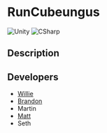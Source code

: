 # RunCubeungus

![Unity](https://img.shields.io/badge/Unity-2022-green)
![CSharp](https://img.shields.io/badge/C#-7-green)

## Description


## Developers

* [Willie](https://github.com/williewlchew)
* [Brandon](https://github.com/brandonag)
* Martin
* [Matt](https://github.com/sirusXsirus)
* Seth